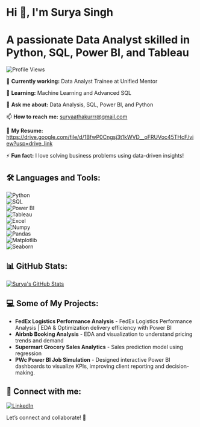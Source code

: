 # Hi 👋, I'm Surya Singh
  
# A passionate Data Analyst skilled in Python, SQL, Power BI, and Tableau  
![Profile Views](https://komarev.com/ghpvc/?username=surya333356&label=Profile%20Views&color=blue&style=plastic)


🔭 **Currently working:** Data Analyst Trainee at Unified Mentor

🌱 **Learning:** Machine Learning and Advanced SQL

💬 **Ask me about:** Data Analysis, SQL, Power BI, and Python 

📫 **How to reach me:** suryaathakurrr@gmail.com  

📄 **My Resume:** https://drive.google.com/file/d/1BfwP0Cngsj3t1kWVD__oFRUVoc45THcF/view?usp=drive_link

⚡ **Fun fact:** I love solving business problems using data-driven insights!  

## 🛠️ Languages and Tools:
![Python](https://img.shields.io/badge/Python-3776AB?style=for-the-badge&logo=python&logoColor=white)  
![SQL](https://img.shields.io/badge/SQL-CC2927?style=for-the-badge&logo=microsoft-sql-server&logoColor=white)  
![Power BI](https://img.shields.io/badge/Power%20BI-F2C811?style=for-the-badge&logo=power-bi&logoColor=black)  
![Tableau](https://img.shields.io/badge/Tableau-E97627?style=for-the-badge&logo=tableau&logoColor=white)  
![Excel](https://img.shields.io/badge/Excel-217346?style=for-the-badge&logo=microsoft-excel&logoColor=white)  
![Numpy](https://img.shields.io/badge/Numpy-013243?style=for-the-badge&logo=numpy&logoColor=white)  
![Pandas](https://img.shields.io/badge/Pandas-150458?style=for-the-badge&logo=pandas&logoColor=white)  
![Matplotlib](https://img.shields.io/badge/Matplotlib-005571?style=for-the-badge&logo=matplotlib&logoColor=white)  
![Seaborn](https://img.shields.io/badge/Seaborn-2E3440?style=for-the-badge&logoColor=white)  


## 📊 GitHub Stats:
[![Surya's GitHub Stats](https://github-readme-stats.vercel.app/api?username=surya333356&show_icons=true&theme=radical)](https://github.com/surya333356)


## 💻 Some of My Projects:

- **FedEx Logistics Performance Analysis** - FedEx Logistics Performance Analysis | EDA & Optimization delivery efficiency with Power BI 
- **Airbnb Booking Analysis** - EDA and visualization to understand pricing trends and demand  
- **Supermart Grocery Sales Analytics** - Sales prediction model using regression  
- **PWc Power BI Job Simulation** - Designed interactive Power BI dashboards to visualize KPIs, improving client reporting and decision-making.  
 

## 🤝 Connect with me:
[![LinkedIn](https://img.shields.io/badge/LinkedIn-0077B5?style=for-the-badge&logo=linkedin&logoColor=white)](https://www.linkedin.com/in/suryasingh77/)  


Let’s connect and collaborate! 🚀

